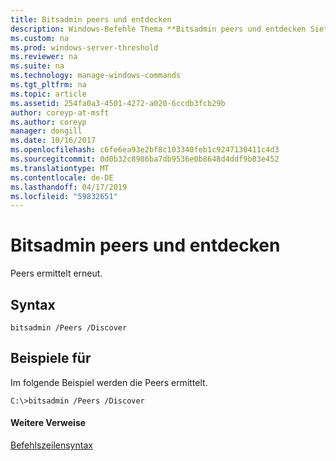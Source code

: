 ```yaml
---
title: Bitsadmin peers und entdecken
description: Windows-Befehle Thema **Bitsadmin peers und entdecken Sie** -Peers erneut ermittelt.
ms.custom: na
ms.prod: windows-server-threshold
ms.reviewer: na
ms.suite: na
ms.technology: manage-windows-commands
ms.tgt_pltfrm: na
ms.topic: article
ms.assetid: 254fa0a3-4501-4272-a020-6ccdb3fcb29b
author: coreyp-at-msft
ms.author: coreyp
manager: dongill
ms.date: 10/16/2017
ms.openlocfilehash: c6fe6ea93e2bf8c103340feb1c9247130411c4d3
ms.sourcegitcommit: 0d0b32c8986ba7db9536e0b8648d4ddf9b03e452
ms.translationtype: MT
ms.contentlocale: de-DE
ms.lasthandoff: 04/17/2019
ms.locfileid: "59832651"
---
```

# <a name="bitsadmin-peers-and-discover"></a>Bitsadmin peers und entdecken



Peers ermittelt erneut.

## <a name="syntax"></a>Syntax

```
bitsadmin /Peers /Discover 
```

## <a name="BKMK_examples"></a>Beispiele für

Im folgende Beispiel werden die Peers ermittelt.
```
C:\>bitsadmin /Peers /Discover
```

#### <a name="additional-references"></a>Weitere Verweise

[Befehlszeilensyntax](command-line-syntax-key.md)